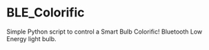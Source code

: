# BLE_Colorific
Simple Python script to control a Smart Bulb Colorific! Bluetooth Low Energy light bulb.
